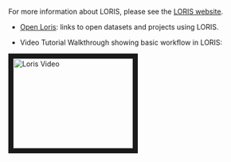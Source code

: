 For more information about LORIS, please see the [LORIS website](http://loris.ca).

* [Open Loris](https://github.com/aces/Loris/wiki/Open-LORIS):  links to open datasets and projects using LORIS.

* Video Tutorial Walkthrough showing basic workflow in LORIS:

<a href="http://www.youtube.com/watch?feature=player_embedded&v=HDWC6RUbI6A
" target="_blank"><img src="http://img.youtube.com/vi/HDWC6RUbI6A/0.jpg" 
alt="Loris Video" width="240" height="180" border="10" /></a>